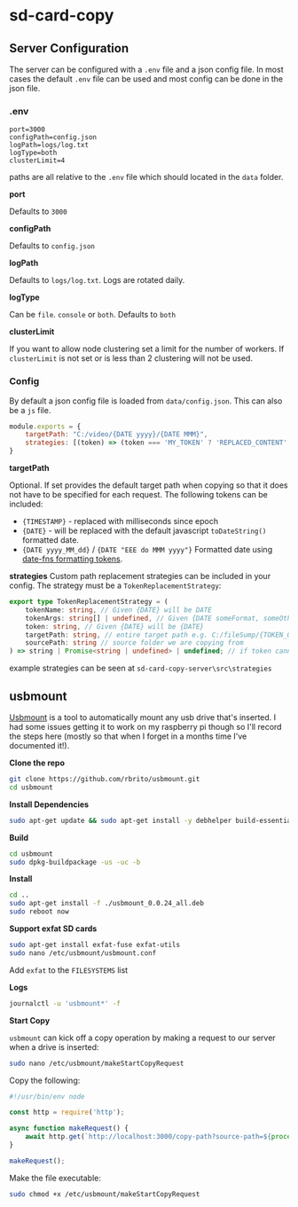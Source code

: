 # sd-card-copy

## Server Configuration

The server can be configured with a `.env` file and a json config file. In most cases the default `.env` file can be used and most config can be done in the json file.

### .env

```
port=3000
configPath=config.json
logPath=logs/log.txt
logType=both
clusterLimit=4
```
paths are all relative to the `.env` file which should located in the `data` folder.

**port**

Defaults to `3000`

**configPath**

Defaults to `config.json`

**logPath**

Defaults to `logs/log.txt`. Logs are rotated daily.

**logType**

Can be `file`. `console` or `both`. Defaults to `both`

**clusterLimit**

If you want to allow node clustering set a limit for the number of workers. If `clusterLimit` is not set or is less than 2 clustering will not be used.

### Config

By default a json config file is loaded from `data/config.json`. This can also be a `js` file.

```js
module.exports = {
    targetPath: "C:/video/{DATE yyyy}/{DATE MMM}",
    strategies: [(token) => (token === 'MY_TOKEN' ? 'REPLACED_CONTENT' : undefined)],
}
```

**targetPath**

Optional. If set provides the default target path when copying so that it does not have to be specified for each request. The following tokens can be included:

  * `{TIMESTAMP}` - replaced with milliseconds since epoch
  * `{DATE}` - will be replaced with the default javascript `toDateString()` formatted date.
  * `{DATE yyyy_MM_dd}` / `{DATE "EEE do MMM yyyy"}` Formatted date using [date-fns formatting tokens](https://date-fns.org/v2.28.0/docs/format).

**strategies**
Custom path replacement strategies can be included in your config. The strategy must be a `TokenReplacementStrategy`:

[//]: # (ts-command-line-args_write-markdown_insertCodeBelow file="sd-card-copy-server/src/contracts.ts" codeComment="typescript" )
```typescript
export type TokenReplacementStrategy = (
    tokenName: string, // Given {DATE} will be DATE
    tokenArgs: string[] | undefined, // Given {DATE someFormat, someOtherArg} will be ['someFormat', 'someOtherArg']
    token: string, // Given {DATE} will be {DATE}
    targetPath: string, // entire target path e.g. C:/fileSump/{TOKEN_ONE}/{TOKEN_TWO}
    sourcePath: string // source folder we are copying from
) => string | Promise<string | undefined> | undefined; // if token cannot be handled by strategy return undefined
```
[//]: # (ts-command-line-args_write-markdown_insertCodeAbove)
example strategies can be seen at `sd-card-copy-server\src\strategies`

## usbmount

[Usbmount](https://github.com/rbrito/usbmount) is a tool to automatically mount any usb drive that's inserted. I had some issues getting it to work on my raspberry pi though so I'll record the steps here (mostly so that when I forget in a months time I've documented it!).

**Clone the repo**

```bash
git clone https://github.com/rbrito/usbmount.git
cd usbmount
```

**Install Dependencies**

```bash
sudo apt-get update && sudo apt-get install -y debhelper build-essential
```

**Build**

```bash
cd usbmount
sudo dpkg-buildpackage -us -uc -b
```

**Install**

```bash
cd ..
sudo apt-get install -f ./usbmount_0.0.24_all.deb 
sudo reboot now

```

**Support exfat SD cards**

```bash
sudo apt-get install exfat-fuse exfat-utils
sudo nano /etc/usbmount/usbmount.conf
```
Add `exfat` to the `FILESYSTEMS` list

**Logs**

```bash
journalctl -u 'usbmount*' -f
```

**Start Copy**

`usbmount` can kick off a copy operation by making a request to our server when a drive is inserted:

```bash
sudo nano /etc/usbmount/makeStartCopyRequest
```

Copy the following:

[//]: # (ts-command-line-args_write-markdown_insertCodeBelow file="examples/usbMountHook.js" codeComment="js" )
```js
#!/usr/bin/env node

const http = require('http');

async function makeRequest() {
    await http.get(`http://localhost:3000/copy-path?source-path=${process.env.UM_MOUNTPOINT}`);
}

makeRequest();

```
[//]: # (ts-command-line-args_write-markdown_insertCodeAbove)
Make the file executable:
```bash
sudo chmod +x /etc/usbmount/makeStartCopyRequest
```